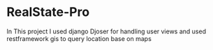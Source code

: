 # RealState-Pro
 
In This project I used django Djoser for handling user views and used restframework gis to query location base on maps

